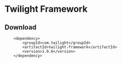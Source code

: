 # Twilight Framework

## Download

        <dependency>
            <groupId>com.twilight</groupId>
            <artifactId>twilight-framework</artifactId>
            <version>1.0.0</version>
        </dependency>
